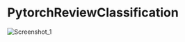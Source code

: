 # PytorchReviewClassification
![Screenshot_1](https://github.com/Koks-creator/PytorchReviewClassification/assets/73878161/807251ee-87b3-4ee6-8637-587a5b69c5c5)
